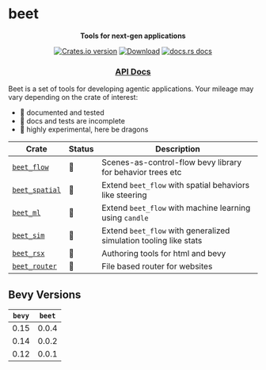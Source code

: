 # beet

<div align="center">
  <p>
    <strong>Tools for next-gen applications</strong>
  </p>
  <p>
    <a href="https://crates.io/crates/beet"><img src="https://img.shields.io/crates/v/beet.svg?style=flat-square" alt="Crates.io version" /></a>
    <a href="https://crates.io/crates/beet"><img src="https://img.shields.io/crates/d/beet.svg?style=flat-square" alt="Download" /></a>
    <a href="https://docs.rs/beet"><img src="https://img.shields.io/badge/docs-latest-blue.svg?style=flat-square" alt="docs.rs docs" /></a>
  </p>
  <h3>
    <!-- <a href="https://docs.rs/beet">Guidebook</a> -->
    <!-- <span> | </span> -->
    <a href="https://docs.rs/beet">API Docs</a>
    <!-- <span> | </span>
    <a href="https://mrchantey.github.io/beet/other/contributing.html">Contributing</a> -->
  </h3>
</div>

Beet is a set of tools for developing agentic applications. Your mileage may vary depending on the crate of interest:

- 🦢 documented and tested
- 🐣 docs and tests are incomplete
- 🐉 highly experimental, here be dragons

| Crate                                                   | Status | Description                                                       |
| ------------------------------------------------------- | ------ | ----------------------------------------------------------------- |
| [`beet_flow`](https://crates.io/crates/beet_flow)       | 🦢      | Scenes-as-control-flow bevy library for behavior trees etc        |
| [`beet_spatial`](https://crates.io/crates/beet_spatial) | 🐣      | Extend `beet_flow` with spatial behaviors like steering           |
| [`beet_ml`](https://crates.io/crates/beet_ml)           | 🐉      | Extend `beet_flow` with machine learning using `candle`           |
| [`beet_sim`](https://crates.io/crates/beet_sim)         | 🐉      | Extend `beet_flow` with generalized simulation tooling like stats |
| [`beet_rsx`](https://crates.io/crates/beet_rsx)         | 🐉      | Authoring tools for html and bevy                                 |
| [`beet_router`](https://crates.io/crates/beet_router)   | 🐉      | File based router for websites                                    |

## Bevy Versions

| `bevy` | `beet` |
| ------ | ------ |
| 0.15   | 0.0.4  |
| 0.14   | 0.0.2  |
| 0.12   | 0.0.1  |